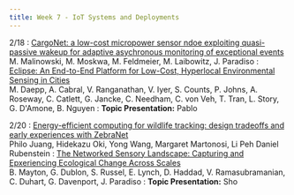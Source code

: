 ```yaml
---
title: Week 7 - IoT Systems and Deployments
---
```


2/18
: [CargoNet: a low-cost micropower sensor ndoe exploiting quasi-passive wakeup for adaptive asychronous monitoring of exceptional events](https://dl.acm.org/doi/abs/10.1145/1322263.1322278?casa_token=7NmGSWdsLYIAAAAA:kij7ieLwOD8X8sMlketdWMv1w-6DVYrCQzD_7F239UG6W4ntLIXRAIIINC7QKRqk5wz82Liakb4)<br /> M. Malinowski, M. Moskwa, M. Feldmeier, M. Laibowitz, J. Paradiso
: [Eclipse: An End-to-End Platform for Low-Cost, Hyperlocal Environmental Sensing in Cities](https://www.microsoft.com/en-us/research/uploads/prod/2022/05/ACM_2022-IPSN_FINAL_Eclipse.pdf)<br /> M. Daepp, A. Cabral, V. Ranganathan, V. Iyer, S. Counts, P. Johns, A. Roseway, C. Catlett, G. Jancke, C. Needham, C. von Veh, T. Tran, L. Story, G. D'Amone, B. Nguyen
: **Topic Presentation:** Pablo

2/20
: [Energy-efficient computing for wildlife tracking: design tradeoffs and early experiences with ZebraNet](https://dl.acm.org/doi/abs/10.1145/605397.605408?casa_token=WclGpts0sqcAAAAA:3z1ujFs0-uoZD-S9SG1-nB71GRmDbwDSFEvUE-y44DJmVDLHvHYV2Y48x6jv_hhc7VVbLp8zZzo)<br /> Philo Juang, Hidekazu Oki, Yong Wang, Margaret Martonosi, Li Peh Daniel Rubenstein
: [The Networked Sensory Landscape: Capturing and Epxeriencing Ecological Change Across Scales](https://ieeexplore.ieee.org/abstract/document/8315193)<br /> B. Mayton, G. Dublon, S. Russel, E. Lynch, D. Haddad, V. Ramasubramanian, C. Duhart, G. Davenport, J. Paradiso
: **Topic Presentation:** Sho 

